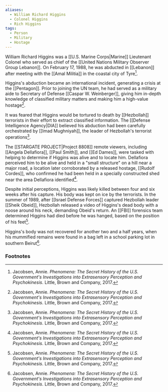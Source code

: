 ```yaml
---
aliases:
  - William Richard Higgins
  - Colonel Higgins
  - Rich Higgins
tags:
  - Person
  - Military
  - Hostage
---
```

William Richard Higgins was a [[U.S. Marine Corps|Marine]] Lieutenant Colonel who served as chief of the [[United Nations Military Observer Group Lebanon]]. On February 17, 1988, he was abducted in [[Lebanon]] after meeting with the [[Amal Militia]] in the coastal city of Tyre[^1].

Higgins's abduction became an international incident, generating a crisis at the [[Pentagon]]. Prior to joining the UN team, he had served as a military aide to Secretary of Defense [[Caspar W. Weinberger]], giving him in-depth knowledge of classified military matters and making him a high-value hostage[^1].

It was feared that Higgins would be tortured to death by [[Hezbollah]] terrorists in their effort to extract classified information. The [[Defense Intelligence Agency|DIA]] believed his abduction had been carefully orchestrated by [[Imad Mughniyah]], the leader of Hezbollah's terrorist operations[^1].

The [[STARGATE PROJECT|Project 8808]] remote viewers, including [[Angela Dellafiora]], [[Paul Smith]], and [[Ed Dames]], were tasked with helping to determine if Higgins was alive and to locate him. Dellafiora perceived him to be alive and held in a "small structure" on a hill near a major road, a location later corroborated by a released hostage, [[Rudolf Cordes]], who confirmed he had been held in a specially constructed shed near the area Dellafiora identified[^1].

Despite initial perceptions, Higgins was likely killed between four and six weeks after his capture. His body was kept on ice by the terrorists. In the summer of 1989, after [[Israel Defense Forces]] captured Hezbollah leader [[Sheik Obeid]], Hezbollah released a video of Higgins's dead body with a noose around his neck, demanding Obeid's return. An [[FBI]] forensics team determined Higgins had died before he was hanged, based on the position of his feet[^1].

Higgins's body was not recovered for another two and a half years, when his mummified remains were found in a bag left in a school parking lot in southern Beirut[^1].

### Footnotes
[^1]: Jacobsen, Annie. *Phenomena: The Secret History of the U.S. Government's Investigations into Extrasensory Perception and Psychokinesis*. Little, Brown and Company, 2017.
